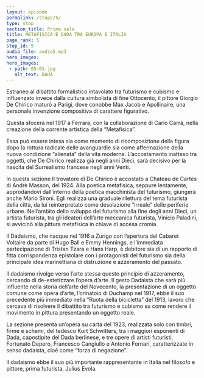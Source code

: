 ```yaml
---
layout: episode
permalink: /stops/5/
type: stop
section_title: Prima sala
title: METAFISICA E DADA TRA EUROPA E ITALIA 
page_rank: 5
stop_id: 5
audio_file: audio5.mp3
hero_images:
hero_images:
 - path: 05-01.jpg
   alt_text: DADA
---
```


Estraneo al dibattito formalistico intavolato tra futurismo e cubismo e influenzato invece dalla cultura simbolista di fine Ottocento, il pittore Giorgio De Chirico maturò a Parigi, dove conobbe Max Jacob e Apollinaire, una personale invenzione compositiva di carattere figurativo. 

Questa sfocerà nel 1917 a Ferrara, con la collaborazione di Carlo Carrà, nella creazione della corrente artistica della “Metafisica”. 

Essa può essere intesa sia come momento di ricomposizione della figura dopo la rottura radicale delle avanguardie sia come affermazione della nuova condizione “alienata” della vita moderna. L’accostamento inatteso tra oggetti, che De Chirico realizza già negli anni Dieci, sarà decisivo per la nascita del Surrealismo francese negli anni Venti. 

In questa sezione Il trovatore di De Chirico è accostato a Chateau de Cartes di Andrè Masson, del 1924. Alla poetica metafisica, seppure lentamente, approdandovi dall’interno della poetica macchinista del futurismo, giungerà anche Mario Sironi. Egli realizza una graduale rilettura del tema futurista della città, da lui reinterpretato come desolazione “irreale” delle periferie urbane. Nell’ambito dello sviluppo del futurismo alla fine degli anni Dieci, un artista futurista, tra gli ideatori dell’arte meccanica futurista, Vinicio Paladini, si avvicinò alla pittura metafisica in chiave di accesa cromia. 

Il Dadaismo, che nacque nel 1916 a Zurigo con l’apertura del Cabaret Voltaire da parte di Hugo Ball e Emmy Hennings, e l’immediata partecipazione di Tristan Tzara e Hans Harp, è debitore sia di un rapporto di fitta corrispondenza epistolare con i protagonisti del futurismo sia della principale idea marinettiana di distruzione e azzeramento del passato. 

Il dadaismo rivolge verso l’arte stessa questo principio di azzeramento, cercando di de-estetizzare l’opera d’arte. Il gesto Dadaista che sarà più influente nella storia dell’arte del Novecento, la presentazione di un oggetto comune come opera d’arte, l’orinatoio di Duchamp nel 1917, ebbe il suo precedente più immediato nella “Ruota della bicicletta” del 1913, lavoro che cercava di risolvere il dibattito tra futurismo e cubismo su come rendere il movimento in pittura presentando un oggetto reale. 

La sezione presenta un’opera su carta del 1923, realizzata solo con timbri, firme e schemi, del tedesco Kurt Schwitters, tra i maggiori esponenti di Dada, capostipite del Dada berlinese, e tre opere di artisti futuristi, Fortunato Depero, Francesco Cangiullo e Antonio Fornari, caratterizzate in senso dadaista, cioè come “forza di negazione”. 

Il dadaismo ebbe il suo più importante rappresentante in Italia nel filosofo e pittore, prima futurista, Julius Evola. 

